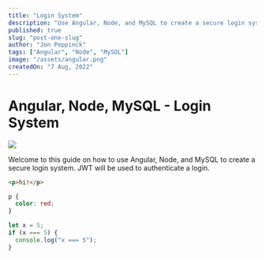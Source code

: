 ```yaml
---
title: "Login System"
description: "Use Angular, Node, and MySQL to create a secure login system. Uses BCrypt, JWT, and HTTP interceptor to secure the application."
published: true
slug: "post-one-slug"
author: "Jon Peppinck"
tags: ["Angular", "Node", "MySQL"]
image: "/assets/angular.png"
createdOn: "7 Aug, 2022"
---
```


<h1>Angular, Node, MySQL - Login System</h1>

<div class="container">
  <img src="assets/angular.png" />
  <p>Welcome to this guide on how to use Angular, Node, and MySQL to create a secure login system. JWT will be used to authenticate a login.</p>

```html
<p>hi!</p>
```

```css
p {
  color: red;
}
```

```typescript
let x = 5;
if (x === 5) {
  console.log("x === 5");
}
```

</div>